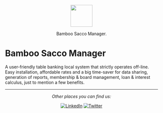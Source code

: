 <p align="center">
  <p align="center">
    <a href="https://justdjango.com/?utm_source=github&utm_medium=logo" target="_blank">
      <img src="https://ochuowo.github.io/waterlandent/images/sacco%20manager.png" height="72">
    </a>
  </p>
  <p align="center">
    Bamboo Sacco Manager.
  </p>
</p>

# Bamboo Sacco Manager

A user-friendly table banking local system that strictly operates off-line. Easy installation, affordable rates and a big time-saver for data sharing, generation of reports, membership & board management, loan & interest calculus, just to mention a few benefits.

---

<div align="center">

<i>Other places you can find us:</i><br>

<a href="www.linkedin.com/in/paul-ochuowo-08b93822" target="_blank"><img src="https://img.shields.io/badge/LinkedIn-%23E4405F.svg?&style=flat-square&logo=linkedin&logoColor=white" alt="LinkedIn"></a>
<a href="https://www.twitter.com/ochuowo" target="_blank"><img src="https://img.shields.io/badge/Twitter-%231877F2.svg?&style=flat-square&logo=twitter&logoColor=white" alt="Twitter"></a>

</div>
